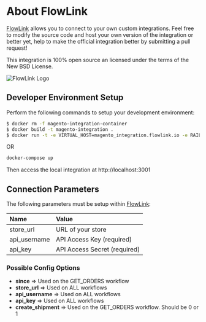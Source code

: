 # About FlowLink

[FlowLink](http://flowlink.io/) allows you to connect to your own custom integrations.
Feel free to modify the source code and host your own version of the integration
or better yet, help to make the official integration better by submitting a pull request!

This integration is 100% open source an licensed under the terms of the New BSD License.

![FlowLink Logo](http://flowlink.io/wp-content/uploads/logo-1.png)


## Developer Environment Setup
Perform the following commands to setup your development environment:

```sh
$ docker rm -f magento-integration-container
$ docker build -t magento-integration .
$ docker run -t -e VIRTUAL_HOST=magento_integration.flowlink.io -e RAILS_ENV=development -v $PWD:/app -p 3000:5000 --name magento-integration-container magento-integration
```

OR

```bash
docker-compose up
```

Then access the local integration at http://localhost:3001

## Connection Parameters

The following parameters must be setup within [FlowLink](http://flowlink.io/):

| Name | Value |
| :----| :-----|
| store_url | URL of your store |
| api_username | API Access Key (required) |
| api_key | API Access Secret (required) |

### Possible Config Options
* __since__ => Used on the GET_ORDERS workflow
* __store_url__ => Used on ALL workflows
* __api_username__ => Used on ALL workflows
* __api_key__ => Used on ALL workflows
* __create_shipment__ => Used on the GET_ORDERS workflow. Should be 0 or 1
